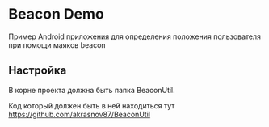 # Beacon Demo

Пример Android приложения для определения положения пользователя при помощи маяков beacon

## Настройка

В корне проекта должна быть папка BeaconUtil. 

Код который должен быть в ней находиться тут https://github.com/akrasnov87/BeaconUtil